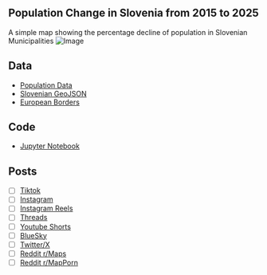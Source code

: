 ## Population Change in Slovenia from 2015 to 2025
A simple map showing the percentage decline of population in Slovenian Municipalities
![Image](https://drive.google.com/uc?export=view&id=)

## Data
* [Population Data](https://pxweb.stat.si/SiStatData/pxweb/en/Data/-/05C4003S.px/table/tableViewLayout2/)
* [Slovenian GeoJSON](https://simplemaps.com/gis/country/si)
* [European Borders](https://ec.europa.eu/eurostat/web/gisco/geodata/administrative-units/countries)

## Code
* [Jupyter Notebook](FormatData.ipynb)

## Posts
- [ ] [Tiktok]()
- [ ] [Instagram]()
- [ ] [Instagram Reels]()
- [ ] [Threads]()
- [ ] [Youtube Shorts]()
- [ ] [BlueSky]()
- [ ] [Twitter/X]()
- [ ] [Reddit r/Maps]()
- [ ] [Reddit r/MapPorn]()
